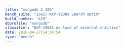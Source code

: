 ```yaml
---
title: "mongodb 2 429"
bench_suite: "16w17 NXP-19389 Search optim"
build_number: "429"
dbprofile: "mongodb"
classifier: "NXP-19581 no load of external entities"
date: 2016-04-27T14:34:54
type: "bench"
---
```

